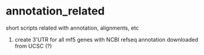 # annotation_related
short scripts related with annotation, alignments, etc
1. create 3'UTR for all mf5 genes with NCBI refseq annotation downloaded from UCSC (?)
